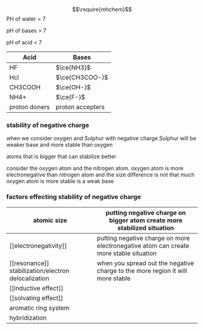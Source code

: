 
$$\require{mhchem}$$
PH of water = 7

pH of bases > 7

pH of acid < 7



| Acid          | Bases            |
| ------------- | ---------------- |
| HF            | $\ce{NH3}$       |
| Hcl           | $\ce{CH3COO-}$   |
| CH3COOH       | $\ce{OH-}$       |
| NH4+          | $\ce{F-}$        |
| proton doners | proton accepters |

### stability of negative charge 


when we consider oxygen and Sulphur with negative charge Sulphur will be weaker base and more stable than oxygen


atoms that is bigger that can stabilize better

consider the oxygen atom and the nitrogen atom. oxygen atom is more electronegative than nitrogen atom and the size difference is not that much oxygen atom is more stable is a weak base

### factors effecting stability of negative charge


| atomic size                                         | putting negative charge on bigger atom create more stabilized situation               |
| --------------------------------------------------- | ------------------------------------------------------------------------------------- |
| [[electronegativity]]                               | putting negative charge on more electronegative atom can create more stable situation |
| [[resonance]] stabilization/electron delocalization | when you spread out the negative charge to the more region it will more stable        |
| [[inductive effect]]                                |                                                                                       |
| [[solvating effect]]                                |                                                                                       |
| aromatic ring system                                |                                                                                       |
| hybridization                                       |                                                                                       |










